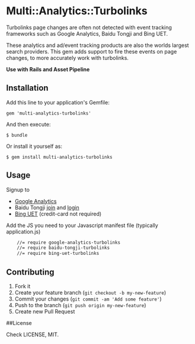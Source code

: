 # Multi::Analytics::Turbolinks

Turbolinks page changes are often not detected with event tracking frameworks such as
Google Analytics, Baidu Tongji and Bing UET.

These analytics and ad/event tracking products are also the
worlds largest search providers. This gem adds support to fire these
events on page changes, to more accurately work with turbolinks.

**Use with Rails and Asset Pipeline**

## Installation

Add this line to your application's Gemfile:

    gem 'multi-analytics-turbolinks'

And then execute:

    $ bundle

Or install it yourself as:

    $ gem install multi-analytics-turbolinks

## Usage

Signup to

  * [Google Analytics](http://analytics.google.com/)
  * Baidu Tongji [join](http://tongji.baidu.com/open/api/more?p=howToJoin) and [login](http://tongji.baidu.com/web/welcome/login)
  * [Bing UET](https://secure.bingads.microsoft.com/) (credit-card not required)

Add the JS you need to your Javascript manifest file (typically application.js)

```html
	//= require google-analytics-turbolinks
	//= require baidu-tongji-turbolinks
	//= require bing-uet-turbolinks
```

## Contributing

1. Fork it
2. Create your feature branch (`git checkout -b my-new-feature`)
3. Commit your changes (`git commit -am 'Add some feature'`)
4. Push to the branch (`git push origin my-new-feature`)
5. Create new Pull Request

##License

Check LICENSE, MIT.
